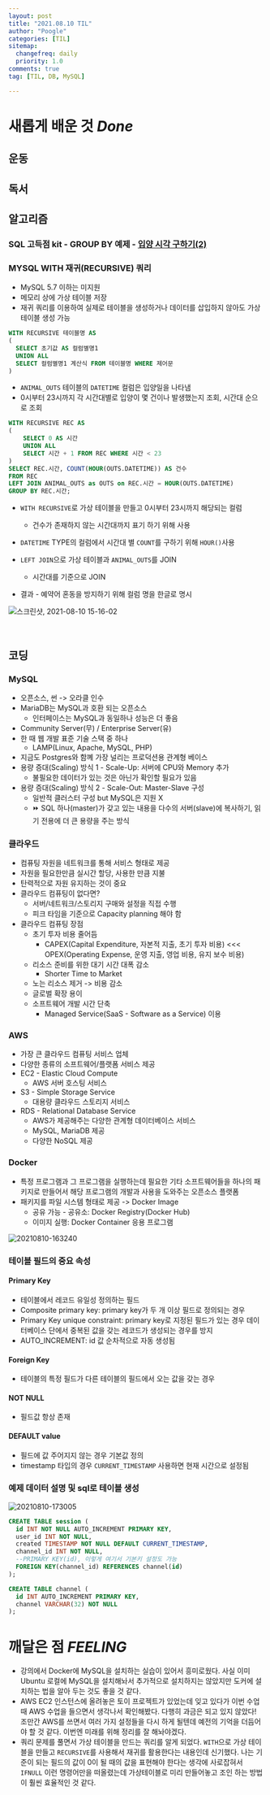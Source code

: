 ```yaml
---
layout: post
title: "2021.08.10 TIL"
author: "Poogle"
categories: [TIL]
sitemap:
  changefreq: daily
  priority: 1.0
comments: true
tag: [TIL, DB, MySQL]

---
```


# **새롭게 배운 것 *Done***
## **운동**
## **독서**
## **알고리즘**
### SQL 고득점 kit - GROUP BY 예제 - [입양 시각 구하기(2)](https://programmers.co.kr/learn/courses/30/lessons/59413)

### MYSQL WITH 재귀(RECURSIVE) 쿼리
* MySQL 5.7 이하는 미지원
* 메모리 상에 가상 테이블 저장
* 재귀 쿼리를 이용하여 실제로 테이블을 생성하거나 데이터를 삽입하지 않아도 가상 테이블 생성 가능
```sql
WITH RECURSIVE 테이블명 AS
(
  SELECT 초기값 AS 컬럼별명1
  UNION ALL
  SELECT 컬럼별명1 계산식 FROM 테이블명 WHERE 제어문
)
```

* `ANIMAL_OUTS` 테이블의 `DATETIME` 컬럼은 입양일을 나타냄
* 0시부터 23시까지 각 시간대별로 입양이 몇 건이나 발생했는지 조회, 시간대 순으로 조회

```sql
WITH RECURSIVE REC AS
(
    SELECT 0 AS 시간
    UNION ALL
    SELECT 시간 + 1 FROM REC WHERE 시간 < 23
)
SELECT REC.시간, COUNT(HOUR(OUTS.DATETIME)) AS 건수
FROM REC
LEFT JOIN ANIMAL_OUTS as OUTS on REC.시간 = HOUR(OUTS.DATETIME)
GROUP BY REC.시간;
```
* `WITH RECURSIVE`로 가상 테이블을 만들고 0시부터 23시까지 해당되는 컬럼  
  * 건수가 존재하지 않는 시간대까지 표기 하기 위해 사용
* `DATETIME` TYPE의 컬럼에서 시간대 별 `COUNT`를 구하기 위해 `HOUR()`사용
* `LEFT JOIN`으로 가상 테이블과 `ANIMAL_OUTS`를 JOIN
  * 시간대를 기준으로 JOIN

* 결과 - 예약어 혼동을 방지하기 위해 컬럼 명을 한글로 명시

![스크린샷, 2021-08-10 15-16-02](https://user-images.githubusercontent.com/58318786/128817440-b680d790-c3e0-4080-8050-f2bbfde2f605.png)

<br>

## **코딩**
### MySQL
* 오픈소스, 썬 -> 오라클 인수
* MariaDB는 MySQL과 호환 되는 오픈소스
  * 인터페이스는 MySQL과 동일하나 성능은 더 좋음
* Community Server(무) / Enterprise Server(유)
* 한 때 웹 개발 표준 기술 스택 중 하나
  * LAMP(Linux, Apache, MySQL, PHP)
* 지금도 Postgres와 함꼐 가장 널리는 프로덕션용 관계형 베이스
* 용량 증대(Scaling) 방식 1 - Scale-Up: 서버에 CPU와 Memory 추가
  * 불필요한 데이터가 있는 것은 아닌가 확인할 필요가 있음
* 용량 증대(Scaling) 방식 2 - Scale-Out: Master-Slave 구성
  * 일반적 클러스터 구성 but MySQL은 지원 X
  * ⏩ SQL 하나(master)가 갖고 있는 내용을 다수의 서버(slave)에 복사하기, 읽기 전용에 더 큰 용량을 주는 방식

### 클라우드
* 컴퓨팅 자원을 네트워크를 통해 서비스 형태로 제공
* 자원을 필요한만큼 실시간 할당, 사용한 만큼 지불
* 탄력적으로 자원 유지하는 것이 중요
* 클라우드 컴퓨팅이 없다면?
  * 서버/네트워크/스토리지 구매와 설정을 직접 수행
  * 피크 타임을 기준으로 Capacity planning 해야 함
* 클라우드 컴퓨팅 장점
  * 초기 투자 비용 줄어듬
    * CAPEX(Capital Expenditure, 자본적 지출, 초기 투자 비용) <<< OPEX(Operating Expense, 운영 지출, 영업 비용, 유지 보수 비용)
  * 리소스 준비를 위한 대기 시간 대폭 감소
    * Shorter Time to Market
  * 노는 리소스 제거 -> 비용 감소
  * 글로벌 확장 용이
  * 소프트웨어 개발 시간 단축
    * Managed Service(SaaS - Software as a Service) 이용

### AWS
* 가장 큰 클라우드 컴퓨팅 서비스 업체
* 다양한 종류의 소프트웨어/플랫폼 서비스 제공
* EC2 - Elastic Cloud Compute
  * AWS 서버 호스팅 서비스
* S3 - Simple Storage Service
  * 대용량 클라우드 스토리지 서비스
* RDS - Relational Database Service
  * AWS가 제공해주는 다양한 관계형 데이터베이스 서비스
  * MySQL, MariaDB 제공
  * 다양한 NoSQL 제공

### Docker
* 특정 프로그램과 그 프로그램을 실행하는데 필요한 기타 소프트웨어들을 하나의 패키지로 만들어서 해당 프로그램의 개발과 사용을 도와주는 오픈소스 플랫폼
* 패키지를 파일 시스템 형태로 제공 -> Docker Image
  * 공유 가능 - 공유소: Docker Registry(Docker Hub)
  * 이미지 실행: Docker Container 응용 프로그램

![20210810-163240](https://user-images.githubusercontent.com/58318786/128827953-77df5dd3-1609-4ac2-a684-85f09563cc6c.jpg)

### 테이블 필드의 중요 속성
#### Primary Key
* 테이블에서 레코드 유일성 정의하는 필드
* Composite primary key: primary key가 두 개 이상 필드로 정의되는 경우
* Primary Key unique constraint: primary key로 지정된 필드가 있는 경우 데이터베이스 단에서 중복된 값을 갖는 레코드가 생성되는 경우를 방지
* AUTO_INCREMENT: id 값 순차적으로 자동 생성됨

#### Foreign Key
* 테이블의 특정 필드가 다른 테이블의 필드에서 오는 값을 갖는 경우

#### NOT NULL
* 필드값 항상 존재

#### DEFAULT value
* 필드에 값 주어지지 않는 경우 기본값 정의
* timestamp 타입의 경우 `CURRENT_TIMESTAMP` 사용하면 현재 시간으로 설정됨

### 예제 데이터 설명 및 sql로 테이블 생성

![20210810-173005](https://user-images.githubusercontent.com/58318786/128834683-e96338ab-e254-4da6-9a83-51f816b2768b.jpg)

```sql
CREATE TABLE session (
  id INT NOT NULL AUTO_INCREMENT PRIMARY KEY,
  user_id INT NOT NULL,
  created TIMESTAMP NOT NULL DEFAULT CURRENT_TIMESTAMP,
  channel_id INT NOT NULL,
  --PRIMARY KEY(id), 이렇게 여기서 기본키 설정도 가능
  FOREIGN KEY(channel_id) REFERENCES channel(id)
);

CREATE TABLE channel (
  id INT AUTO_INCREMENT PRIMARY KEY,
  channel VARCHAR(32) NOT NULL
);
```

# **깨달은 점 *FEELING***
* 강의에서 Docker에 MySQL을 설치하는 실습이 있어서 흥미로웠다. 사실 이미 Ubuntu 로컬에 MySQL을 설치해놔서 추가적으로 설치하지는 않았지만 도커에 설치하는 법을 알아 두는 것도 좋을 것 같다.
* AWS EC2 인스턴스에 올려놓은 토이 프로젝트가 있었는데 잊고 있다가 이번 수업 때 AWS 수업을 들으면서 생각나서 확인해봤다. 다행히 과금은 되고 있지 않았다! 조만간 AWS를 쓰면서 여러 가지 설정들을 다시 하게 될텐데 예전의 기억을 더듬어야 할 것 같다. 이번엔 미래를 위해 정리를 잘 해놔야겠다.
* 쿼리 문제를 풀면서 가상 테이블을 만드는 쿼리를 알게 되었다. `WITH`으로 가상 테이블을 만들고 `RECURSIVE`를 사용해서 재귀를 활용한다는 내용인데 신기했다. 나는 기준이 되는 필드의 값이 0이 될 때의 값을 표현해야 한다는 생각에 사로잡혀서 `IFNULL` 이런 명령어만을 떠올렸는데 가상테이블로 미리 만들어놓고 조인 하는 방법이 훨씬 효율적인 것 같다.